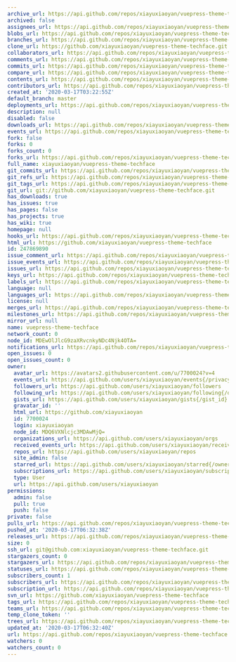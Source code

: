 ```yaml
---
archive_url: https://api.github.com/repos/xiayuxiaoyan/vuepress-theme-techface/{archive_format}{/ref}
archived: false
assignees_url: https://api.github.com/repos/xiayuxiaoyan/vuepress-theme-techface/assignees{/user}
blobs_url: https://api.github.com/repos/xiayuxiaoyan/vuepress-theme-techface/git/blobs{/sha}
branches_url: https://api.github.com/repos/xiayuxiaoyan/vuepress-theme-techface/branches{/branch}
clone_url: https://github.com/xiayuxiaoyan/vuepress-theme-techface.git
collaborators_url: https://api.github.com/repos/xiayuxiaoyan/vuepress-theme-techface/collaborators{/collaborator}
comments_url: https://api.github.com/repos/xiayuxiaoyan/vuepress-theme-techface/comments{/number}
commits_url: https://api.github.com/repos/xiayuxiaoyan/vuepress-theme-techface/commits{/sha}
compare_url: https://api.github.com/repos/xiayuxiaoyan/vuepress-theme-techface/compare/{base}...{head}
contents_url: https://api.github.com/repos/xiayuxiaoyan/vuepress-theme-techface/contents/{+path}
contributors_url: https://api.github.com/repos/xiayuxiaoyan/vuepress-theme-techface/contributors
created_at: '2020-03-17T03:22:55Z'
default_branch: master
deployments_url: https://api.github.com/repos/xiayuxiaoyan/vuepress-theme-techface/deployments
description: null
disabled: false
downloads_url: https://api.github.com/repos/xiayuxiaoyan/vuepress-theme-techface/downloads
events_url: https://api.github.com/repos/xiayuxiaoyan/vuepress-theme-techface/events
fork: false
forks: 0
forks_count: 0
forks_url: https://api.github.com/repos/xiayuxiaoyan/vuepress-theme-techface/forks
full_name: xiayuxiaoyan/vuepress-theme-techface
git_commits_url: https://api.github.com/repos/xiayuxiaoyan/vuepress-theme-techface/git/commits{/sha}
git_refs_url: https://api.github.com/repos/xiayuxiaoyan/vuepress-theme-techface/git/refs{/sha}
git_tags_url: https://api.github.com/repos/xiayuxiaoyan/vuepress-theme-techface/git/tags{/sha}
git_url: git://github.com/xiayuxiaoyan/vuepress-theme-techface.git
has_downloads: true
has_issues: true
has_pages: false
has_projects: true
has_wiki: true
homepage: null
hooks_url: https://api.github.com/repos/xiayuxiaoyan/vuepress-theme-techface/hooks
html_url: https://github.com/xiayuxiaoyan/vuepress-theme-techface
id: 247869890
issue_comment_url: https://api.github.com/repos/xiayuxiaoyan/vuepress-theme-techface/issues/comments{/number}
issue_events_url: https://api.github.com/repos/xiayuxiaoyan/vuepress-theme-techface/issues/events{/number}
issues_url: https://api.github.com/repos/xiayuxiaoyan/vuepress-theme-techface/issues{/number}
keys_url: https://api.github.com/repos/xiayuxiaoyan/vuepress-theme-techface/keys{/key_id}
labels_url: https://api.github.com/repos/xiayuxiaoyan/vuepress-theme-techface/labels{/name}
language: null
languages_url: https://api.github.com/repos/xiayuxiaoyan/vuepress-theme-techface/languages
license: null
merges_url: https://api.github.com/repos/xiayuxiaoyan/vuepress-theme-techface/merges
milestones_url: https://api.github.com/repos/xiayuxiaoyan/vuepress-theme-techface/milestones{/number}
mirror_url: null
name: vuepress-theme-techface
network_count: 0
node_id: MDEwOlJlcG9zaXRvcnkyNDc4Njk4OTA=
notifications_url: https://api.github.com/repos/xiayuxiaoyan/vuepress-theme-techface/notifications{?since,all,participating}
open_issues: 0
open_issues_count: 0
owner:
  avatar_url: https://avatars2.githubusercontent.com/u/7700024?v=4
  events_url: https://api.github.com/users/xiayuxiaoyan/events{/privacy}
  followers_url: https://api.github.com/users/xiayuxiaoyan/followers
  following_url: https://api.github.com/users/xiayuxiaoyan/following{/other_user}
  gists_url: https://api.github.com/users/xiayuxiaoyan/gists{/gist_id}
  gravatar_id: ''
  html_url: https://github.com/xiayuxiaoyan
  id: 7700024
  login: xiayuxiaoyan
  node_id: MDQ6VXNlcjc3MDAwMjQ=
  organizations_url: https://api.github.com/users/xiayuxiaoyan/orgs
  received_events_url: https://api.github.com/users/xiayuxiaoyan/received_events
  repos_url: https://api.github.com/users/xiayuxiaoyan/repos
  site_admin: false
  starred_url: https://api.github.com/users/xiayuxiaoyan/starred{/owner}{/repo}
  subscriptions_url: https://api.github.com/users/xiayuxiaoyan/subscriptions
  type: User
  url: https://api.github.com/users/xiayuxiaoyan
permissions:
  admin: false
  pull: true
  push: false
private: false
pulls_url: https://api.github.com/repos/xiayuxiaoyan/vuepress-theme-techface/pulls{/number}
pushed_at: '2020-03-17T06:32:38Z'
releases_url: https://api.github.com/repos/xiayuxiaoyan/vuepress-theme-techface/releases{/id}
size: 0
ssh_url: git@github.com:xiayuxiaoyan/vuepress-theme-techface.git
stargazers_count: 0
stargazers_url: https://api.github.com/repos/xiayuxiaoyan/vuepress-theme-techface/stargazers
statuses_url: https://api.github.com/repos/xiayuxiaoyan/vuepress-theme-techface/statuses/{sha}
subscribers_count: 1
subscribers_url: https://api.github.com/repos/xiayuxiaoyan/vuepress-theme-techface/subscribers
subscription_url: https://api.github.com/repos/xiayuxiaoyan/vuepress-theme-techface/subscription
svn_url: https://github.com/xiayuxiaoyan/vuepress-theme-techface
tags_url: https://api.github.com/repos/xiayuxiaoyan/vuepress-theme-techface/tags
teams_url: https://api.github.com/repos/xiayuxiaoyan/vuepress-theme-techface/teams
temp_clone_token: ''
trees_url: https://api.github.com/repos/xiayuxiaoyan/vuepress-theme-techface/git/trees{/sha}
updated_at: '2020-03-17T06:32:40Z'
url: https://api.github.com/repos/xiayuxiaoyan/vuepress-theme-techface
watchers: 0
watchers_count: 0
---
```


